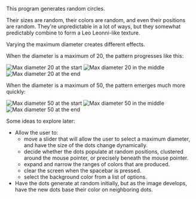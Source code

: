 This program generates random circles.

Their sizes are random, their colors are random, and even their positions are random. They're unpredictable in a lot of ways, but they somewhat predictably combine to form a Leo Leonni-like texture.

Varying the maximum diameter creates different effects.

When the diameter is a maximum of 20, the pattern progresses like this:

![Max diameter 20 at the start](Diam20Start.png)
![Max diameter 20 in the middle](Diam20Mid.png)
![Max diameter 20 at the end](Diam20End.png)

When the diameter is a maximum of 50, the pattern emerges much more quickly:

![Max diameter 50 at the start](Diam50Start.png)
![Max diameter 50 in the middle](Diam50Mid.png)
![Max diameter 50 at the end](Diam50End.png)

Some ideas to explore later:

* Allow the user to:
    * move a slider that will allow the user to select a maximum diameter, and have the size of the dots change dynamically.
    * decide whether the dots populate at random positions, clustered around the mouse pointer, or precisely beneath the mouse pointer.
    * expand and narrow the ranges of colors that are produced.
    * clear the screen when the spacebar is pressed.
    * select the background color from a list of options.
* Have the dots generate at random initially, but as the image develops, have the new dots base their color on neighboring dots.

